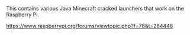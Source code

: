 This contains various Java Minecraft cracked launchers that work on the Raspberry Pi.

https://www.raspberrypi.org/forums/viewtopic.php?f=78&t=284448
